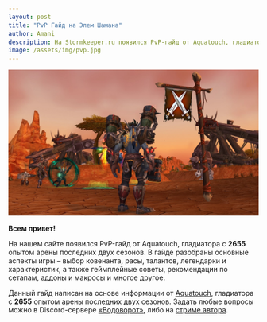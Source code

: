 ```yaml
---    
layout: post    
title: "PvP Гайд на Элем Шамана"    
author: Amani
description: На Stormkeeper.ru появился PvP-гайд от Aquatouch, гладиатора с 2655 опытом арены последних двух сезонов. В гайде разобраны основные аспекты игры – выбор ковенанта, расы, талантов, легендарки и характеристик, а также геймплейные советы, рекомендации по сетапам, аддоны и макросы и многое другое.
image: /assets/img/pvp.jpg
---
```


<p align="center">
<img src="/assets/img/pvp.jpg" > 
</p>

**Всем привет!**

На нашем сайте появился PvP-гайд от Aquatouch, гладиатора с **2655** опытом арены последних двух сезонов. В гайде разобраны основные аспекты игры – выбор ковенанта, расы, талантов, легендарки и характеристик, а также геймплейные советы, рекомендации по сетапам, аддоны и макросы и многое другое.

Данный гайд написан на основе информации от [Aquatouch](https://www.twitch.tv/aquatouchx), гладиатора с **2655** опытом арены последних двух сезонов. Задать любые вопросы можно в Discord-сервере [«Водоворот»](https://discord.gg/8Bag6kT), либо на [стриме автора](https://www.twitch.tv/aquatouchx).

